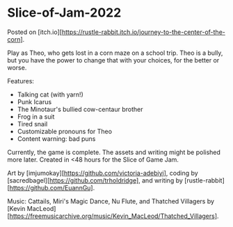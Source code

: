 # Slice-of-Jam-2022

Posted on [itch.io][https://rustle-rabbit.itch.io/journey-to-the-center-of-the-corn].
 
Play as Theo, who gets lost in a corn maze on a school trip. Theo is a bully, but you have the power to change that with your choices, for the better or worse.

Features:
- Talking cat (with yarn!)
- Punk Icarus
- The Minotaur's bullied cow-centaur brother
- Frog in a suit
- Tired snail
- Customizable pronouns for Theo
- Content warning: bad puns

Currently, the game is complete. The assets and writing might be polished more later. Created in <48 hours for the Slice of Game Jam.

Art by [imjumokay][https://github.com/victoria-adebiyi], coding by [sacredbagel][https://github.com/trholdridge], and writing by [rustle-rabbit][https://github.com/EuannGu].

Music: Cattails, Miri's Magic Dance, Nu Flute, and Thatched Villagers by [Kevin MacLeod][https://freemusicarchive.org/music/Kevin_MacLeod/Thatched_Villagers].
